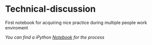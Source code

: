 # Technical-discussion
First notebook for acquiring nice practice during multiple people work enviroment 

*You can find a iPython [Notebook](https://github.com/Switchfools/Technical-discussion/blob/main/HelloWorld.ipynb) for the process*
